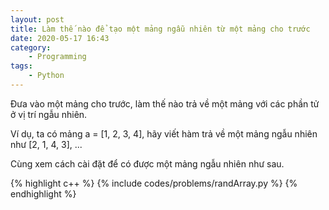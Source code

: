 ```yaml
---
layout: post
title: Làm thế nào để tạo một mảng ngẫu nhiên từ một mảng cho trước
date: 2020-05-17 16:43
category:
    - Programming
tags:
    - Python
---
```

Đưa vào một mảng cho trước, làm thế nào trả về một mảng với các phần tử ở
vị trí ngẫu nhiên.

Ví dụ, ta có mảng a = [1, 2, 3, 4], hãy viết hàm trả về một mảng ngẫu nhiên
như [2, 1, 4, 3], ...

Cùng xem cách cài đặt để có được một mảng ngẫu nhiên như sau.

{% highlight c++ %}
{% include codes/problems/randArray.py %}
{% endhighlight %}

